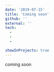 ```yaml
---
date: '2019-07-15'
title: 'Coming soon'
github: ''
external: ''
tech:
  - 
  - 
  - 

showInProjects: true
---
```


coming soon
